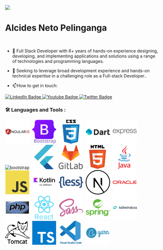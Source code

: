 
<img src="https://code.visualstudio.com/assets/docs/java/java-webapp/run-spring-boot.gif">
 
# Alcides Neto Pelinganga 

<img src="https://komarev.com/ghpvc/?username=lweni&style=flat-square&color=blue" alt=""/>


- :telescope: Full Stack Developer with 6+ years of hands-on experience designing, developing, and implementing applications and solutions using a range of technologies and programming languages.

- :seedling: Seeking to leverage broad development experience and hands-on technical expertise in a challenging role as a Full-stack Developer..

- :mailbox:How to get in touch:
<div id="badges">
  <a href="your-linkedin-URL">
    <img src="https://img.shields.io/badge/LinkedIn-blue?style=for-the-badge&logo=linkedin&logoColor=white" alt="LinkedIn Badge"/>
  </a>
  <a href="your-youtube-URL">
    <img src="https://img.shields.io/badge/YouTube-red?style=for-the-badge&logo=youtube&logoColor=white" alt="Youtube Badge"/>
  </a>
  <a href="your-twitter-URL">
    <img src="https://img.shields.io/badge/Twitter-blue?style=for-the-badge&logo=twitter&logoColor=white" alt="Twitter Badge"/>
  </a>
</div>

### :hammer_and_wrench: Languages and Tools :
<div>
  <img src="https://github.com/devicons/devicon/blob/master/icons/angularjs/angularjs-original-wordmark.svg" title="Java" alt="Java" width="80" height="80"/>&nbsp;
   <img src="https://github.com/devicons/devicon/blob/master/icons/bootstrap/bootstrap-original-wordmark.svg" title="AngularJs" alt="AngularJs" width="80" height="80"/>&nbsp;
 <img src="https://github.com/devicons/devicon/blob/master/icons/css3/css3-original-wordmark.svg" title="bootstrap" alt="bootstrap" width="80" height="80"/>&nbsp;
  <img src="https://github.com/devicons/devicon/blob/master/icons/dart/dart-original-wordmark.svg" title="bootstrap" alt="bootstrap" width="80" height="80"/>&nbsp;
  <img src="https://github.com/devicons/devicon/blob/master/icons/express/express-original-wordmark.svg" title="bootstrap" alt="bootstrap" width="80" height="80"/>&nbsp;
  <img src="[h](https://github.com/devicons/devicon/blob/master/icons/firebase/firebase-plain-wordmark.svg)" title="bootstrap" alt="bootstrap" width="80" height="80"/>&nbsp;
  <img src="https://github.com/devicons/devicon/blob/master/icons/flutter/flutter-original.svg" title="bootstrap" alt="bootstrap" width="80" height="80"/>&nbsp;
  <img src="https://github.com/devicons/devicon/blob/master/icons/gitlab/gitlab-original-wordmark.svg" title="bootstrap" alt="bootstrap" width="80" height="80"/>&nbsp;
  <img src="https://github.com/devicons/devicon/blob/master/icons/html5/html5-original-wordmark.svg" title="bootstrap" alt="bootstrap" width="80" height="80"/>&nbsp;
  <img src="https://github.com/devicons/devicon/blob/master/icons/java/java-original-wordmark.svg" title="bootstrap" alt="bootstrap" width="80" height="80"/>&nbsp;
  <img src="https://github.com/devicons/devicon/blob/master/icons/javascript/javascript-original.svg" title="bootstrap" alt="bootstrap" width="80" height="80"/>&nbsp;
  <img src="https://github.com/devicons/devicon/blob/master/icons/kotlin/kotlin-original-wordmark.svg" title="bootstrap" alt="bootstrap" width="80" height="80"/>&nbsp;
  <img src="https://github.com/devicons/devicon/blob/master/icons/less/less-plain-wordmark.svg" title="bootstrap" alt="bootstrap" width="80" height="80"/>&nbsp;
  <img src="https://github.com/devicons/devicon/blob/master/icons/nextjs/nextjs-line.svg" title="bootstrap" alt="bootstrap" width="80" height="80"/>&nbsp;
  <img src="https://github.com/devicons/devicon/blob/master/icons/oracle/oracle-original.svg" title="bootstrap" alt="bootstrap" width="80" height="80"/>&nbsp;
   <img src="https://github.com/devicons/devicon/blob/master/icons/php/php-original.svg" title="bootstrap" alt="bootstrap" width="80" height="80"/>&nbsp;
  <img src="https://github.com/devicons/devicon/blob/master/icons/react/react-original-wordmark.svg" title="bootstrap" alt="bootstrap" width="80" height="80"/>&nbsp;
  <img src="https://github.com/devicons/devicon/blob/master/icons/sass/sass-original.svg" title="bootstrap" alt="bootstrap" width="80" height="80"/>&nbsp;
  <img src="https://github.com/devicons/devicon/blob/master/icons/spring/spring-original-wordmark.svg" title="bootstrap" alt="bootstrap" width="80" height="80"/>&nbsp;
  <img src="https://github.com/devicons/devicon/blob/master/icons/tailwindcss/tailwindcss-original-wordmark.svg" title="bootstrap" alt="bootstrap" width="80" height="80"/>&nbsp;
  <img src="https://github.com/devicons/devicon/blob/master/icons/tomcat/tomcat-line-wordmark.svg" title="bootstrap" alt="bootstrap" width="80" height="80"/>&nbsp;
  <img src="https://github.com/devicons/devicon/blob/master/icons/typescript/typescript-original.svg" title="bootstrap" alt="bootstrap" width="80" height="80"/>&nbsp;
  <img src="https://github.com/devicons/devicon/blob/master/icons/vscode/vscode-original-wordmark.svg" title="bootstrap" alt="bootstrap" width="80" height="80"/>&nbsp;
   <img src="https://github.com/devicons/devicon/blob/master/icons/yarn/yarn-original-wordmark.svg" title="bootstrap" alt="bootstrap" width="80" height="80"/>&nbsp;
</div>

  
                
</div>
